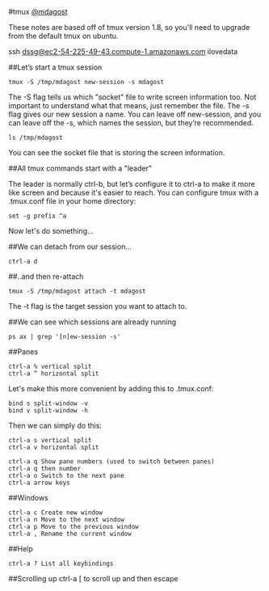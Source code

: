 #tmux
[@mdagost](https://github.com/mdagost)


These notes are based off of tmux version 1.8, so you'll need to upgrade from the default tmux on ubuntu.

ssh dssg@ec2-54-225-49-43.compute-1.amazonaws.com
ilovedata

##Let’s start a tmux session

```
tmux -S /tmp/mdagost new-session -s mdagost
```

The -S flag tells us which "socket" file to write screen information too.  Not important to understand what that means, just remember the file.  The -s flag gives our new session a name.  You can leave off new-session, and you can leave off the -s, which names the session, but they’re recommended.

```
ls /tmp/mdagost
```

You can see the socket file that is storing the screen information.

##All tmux commands start with a "leader"

The leader is normally ctrl-b, but let’s configure it to ctrl-a to make it more like screen and because it's easier to reach.  You can configure tmux with a .tmux.conf file in your home directory:

```
set -g prefix ^a
```

Now let's do something...

##We can detach from our session...

```
ctrl-a d
```

##..and then re-attach
```
tmux -S /tmp/mdagost attach -t mdagost
```

The -t flag is the target session you want to attach to.

##We can see which sessions are already running
```
ps ax | grep '[n]ew-session -s'
```

##Panes

```
ctrl-a % vertical split
ctrl-a “ horizontal split
```

Let's make this more convenient by adding this to .tmux.conf:

```
bind s split-window -v
bind v split-window -h
```

Then we can simply do this:

```
ctrl-a s vertical split
ctrl-a v horizontal split
```

```
ctrl-a q Show pane numbers (used to switch between panes)
ctrl-a q then number
ctrl-a o Switch to the next pane
ctrl-a arrow keys
```

##Windows
```
ctrl-a c Create new window
ctrl-a n Move to the next window
ctrl-a p Move to the previous window
ctrl-a , Rename the current window
```

##Help
```
ctrl-a ? List all keybindings
```

##Scrolling up
ctrl-a [ to scroll up and then escape



 
